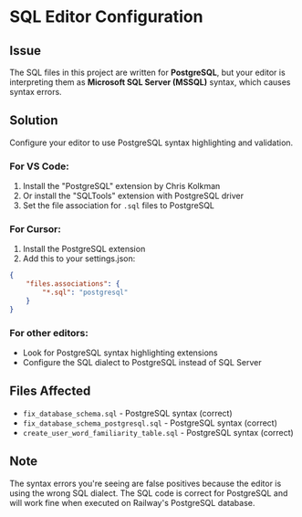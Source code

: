 # SQL Editor Configuration

## Issue
The SQL files in this project are written for **PostgreSQL**, but your editor is interpreting them as **Microsoft SQL Server (MSSQL)** syntax, which causes syntax errors.

## Solution
Configure your editor to use PostgreSQL syntax highlighting and validation.

### For VS Code:
1. Install the "PostgreSQL" extension by Chris Kolkman
2. Or install the "SQLTools" extension with PostgreSQL driver
3. Set the file association for `.sql` files to PostgreSQL

### For Cursor:
1. Install the PostgreSQL extension
2. Add this to your settings.json:
```json
{
    "files.associations": {
        "*.sql": "postgresql"
    }
}
```

### For other editors:
- Look for PostgreSQL syntax highlighting extensions
- Configure the SQL dialect to PostgreSQL instead of SQL Server

## Files Affected
- `fix_database_schema.sql` - PostgreSQL syntax (correct)
- `fix_database_schema_postgresql.sql` - PostgreSQL syntax (correct)
- `create_user_word_familiarity_table.sql` - PostgreSQL syntax (correct)

## Note
The syntax errors you're seeing are false positives because the editor is using the wrong SQL dialect. The SQL code is correct for PostgreSQL and will work fine when executed on Railway's PostgreSQL database.
